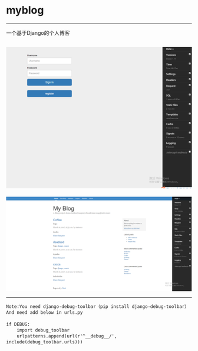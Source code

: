 ﻿# myblog
------

一个基于Django的个人博客

![myblog login](https://raw.githubusercontent.com/JoshTangXin/myblog/master/images/login.PNG)
------
![myblog](https://raw.githubusercontent.com/JoshTangXin/myblog/master/images/blog.PNG)

------
```
Note:You need django-debug-toolbar（pip install django-debug-toolbar）
And need add below in urls.py

if DEBUG:
    import debug_toolbar
    urlpatterns.append(url(r'^__debug__/', include(debug_toolbar.urls)))
```
